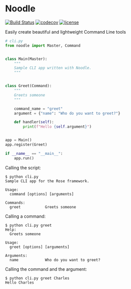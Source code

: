 # Noodle

[![Build Status](https://travis-ci.org/wilfredinni/mary.svg?branch=master)](https://travis-ci.org/wilfredinni/mary) [![codecov](https://codecov.io/gh/wilfredinni/mary/branch/master/graph/badge.svg)](https://codecov.io/gh/wilfredinni/mary) [![license](https://img.shields.io/github/license/mashape/apistatus.svg)](https://github.com/wilfredinni/mary/blob/master/LICENSE)


Easily create beautiful and lightweight Command Line tools

```python
# cli.py
from noodle import Master, Command


class Main(Master):
    """
    Sample CLI app written with Noodle.
    """


class Greet(Command):
    """
    Greets someone
    """

    command_name = "greet"
    argument = {"name": "Who do you want to greet?"}

    def handler(self):
        print(f"Hello {self.argument}")


app = Main()
app.register(Greet)

if __name__ == "__main__":
    app.run()
```

Calling the script:

```
$ python cli.py
Sample CLI app for the Rose framework.

Usage:
  command [options] [arguments]

Commands:
  greet           Greets someone
```

Calling a command:

```
$ python cli.py greet
Help:
  Greets someone

Usage:
  greet [options] [arguments]

Arguments:
  name            Who do you want to greet?
```

Calling the command and the argument:

```
$ python cli.py greet Charles
Hello Charles
```